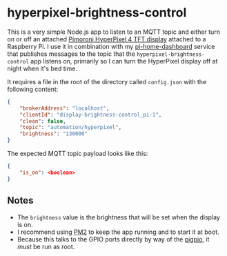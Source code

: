 # hyperpixel-brightness-control

This is a very simple Node.js app to listen to an MQTT topic and either turn on or off an attached [Pimoroni HyperPixel 4 TFT display](https://shop.pimoroni.com/products/hyperpixel-4?variant=12569539706963) attached to a Raspberry Pi. I use it in combination with my [pi-home-dashboard](https://github.com/VirtualWolf/pi-home-dashboard) service that publishes messages to the topic that the `hyperpixel-brightness-control` app listens on, primarily so I can turn the HyperPixel display off at night when it's bed time.

It requires a file in the root of the directory called `config.json` with the following content:

```json
{
    "brokerAddress": "localhost",
    "clientId": "display-brightness-control_pi-1",
    "clean": false,
    "topic": "automation/hyperpixel",
    "brightness": "130000"
}
```

The expected MQTT topic payload looks like this:

```json
{
    "is_on": <boolean>
}
```

## Notes
* The `brightness` value is the brightness that will be set when the display is on.
* I recommend using [PM2](https://pm2.keymetrics.io) to keep the app running and to start it at boot.
* Because this talks to the GPIO ports directly by way of the [pigpio](https://github.com/fivdi/pigpio), it _must_ be run as root.
